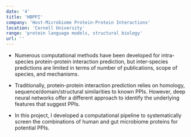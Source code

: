 ```yaml
---
date: '4'
title: 'HBPPI'
company: 'Host-Microbiome Protein-Protein Interactions'
location: 'Cornell University'
range: 'protein language models, structural biology'
url: ''
---
```


- Numerous computational methods have been developed for intra-species protein-protein interaction prediction, but inter-species predictions are limited in terms of number of publications, scope of species, and mechanisms.

- Traditionally, protein-protein interaction prediction relies on homology, sequence/domain/structural similarities to known PPIs. However, deep neural networks offer a different approach to identify the underlying features that suggest PPIs.

- In this project, I developed a computational pipeline to systematically screen the combinations of human and gut microbiome proteins for potential PPIs.